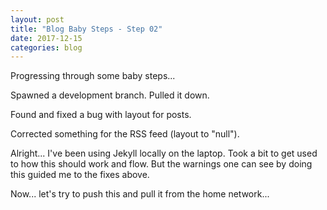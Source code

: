 ```yaml
---
layout: post
title: "Blog Baby Steps - Step 02"
date: 2017-12-15
categories: blog
---
```


Progressing through some baby steps...

Spawned a development branch.  Pulled it down.

Found and fixed a bug with layout for posts.

Corrected something for the RSS feed (layout to "null").

Alright... I've been using Jekyll locally on the laptop.  Took a bit to get used to how this should work and flow.  But the warnings one can see by doing this guided me to the fixes above.

Now... let's try to push this and pull it from the home network...
